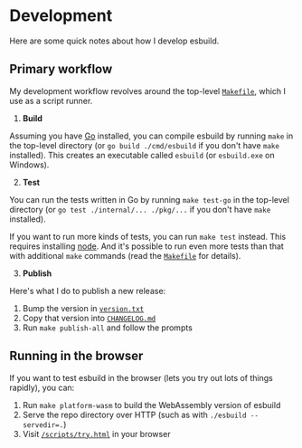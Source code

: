 # Development

Here are some quick notes about how I develop esbuild.

## Primary workflow

My development workflow revolves around the top-level [`Makefile`](../Makefile), which I use as a script runner.

1. **Build**

Assuming you have [Go](https://go.dev/) installed, you can compile esbuild by running `make` in the top-level directory (or `go build ./cmd/esbuild` if you don't have `make` installed). This creates an executable called `esbuild` (or `esbuild.exe` on Windows).

2. **Test**

You can run the tests written in Go by running `make test-go` in the top-level directory (or `go test ./internal/... ./pkg/...` if you don't have `make` installed).

If you want to run more kinds of tests, you can run `make test` instead. This requires installing [node](https://nodejs.org/). And it's possible to run even more tests than that with additional `make` commands (read the [`Makefile`](../Makefile) for details).

3. **Publish**

Here's what I do to publish a new release:

1. Bump the version in [`version.txt`](../version.txt)
2. Copy that version into [`CHANGELOG.md`](../CHANGELOG.md)
3. Run `make publish-all` and follow the prompts

## Running in the browser

If you want to test esbuild in the browser (lets you try out lots of things rapidly), you can:

1. Run `make platform-wasm` to build the WebAssembly version of esbuild
2. Serve the repo directory over HTTP (such as with `./esbuild --servedir=.`)
3. Visit [`/scripts/try.html`](../scripts/try.html) in your browser
